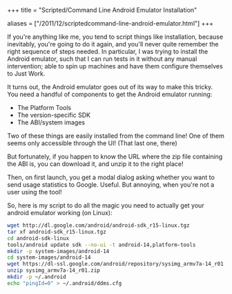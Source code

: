 +++
title = "Scripted/Command Line Android Emulator Installation"

aliases = ["/2011/12/scriptedcommand-line-android-emulator.html"]
+++

If you're anything like me, you tend to script things like installation, because inevitably, you're going to do it again, and you'll never quite remember the right sequence of steps needed. In particular, I was trying to install the Android emulator, such that I can run tests in it without any manual intervention; able to spin up machines and have them configure themselves to Just Work.

It turns out, the Android emulator goes out of its way to make this tricky. You need a handful of components to get the Android emulator running:
* The Platform Tools
* The version-specific SDK
* The ABI/system images

Two of these things are easily installed from the command line! One of them seems only accessible through the UI! (That last one, there)

But fortunately, if you happen to know the URL where the zip file containing the ABI is, you can download it, and unzip it to the right place!

Then, on first launch, you get a modal dialog asking whether you want to send usage statistics to Google. Useful. But annoying, when you're not a user using the tool!

So, here is my script to do all the magic you need to actually get your android emulator working (on Linux):

```bash
wget http://dl.google.com/android/android-sdk_r15-linux.tgz
tar xf android-sdk_r15-linux.tgz
cd android-sdk-linux
tools/android update sdk --no-ui -t android-14,platform-tools
mkdir -p system-images/android-14
cd system-images/android-14
wget https://dl-ssl.google.com/android/repository/sysimg_armv7a-14_r01.zip
unzip sysimg_armv7a-14_r01.zip
mkdir -p ~/.android
echo "pingId=0" > ~/.android/ddms.cfg
```
